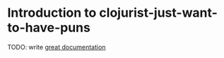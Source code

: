 # Introduction to clojurist-just-want-to-have-puns

TODO: write [great documentation](http://jacobian.org/writing/what-to-write/)
